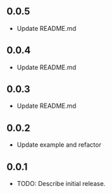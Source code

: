 
## 0.0.5

- Update README.md

## 0.0.4

- Update README.md
## 0.0.3

- Update README.md

## 0.0.2

- Update example and refactor

## 0.0.1

- TODO: Describe initial release.
